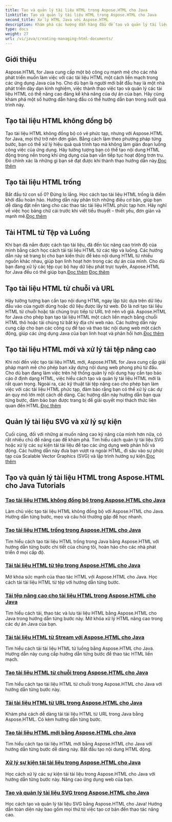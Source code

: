 ```yaml
---
title: Tạo và quản lý tài liệu HTML trong Aspose.HTML cho Java
linktitle: Tạo và quản lý tài liệu HTML trong Aspose.HTML cho Java
second_title: Xử lý HTML Java với Aspose.HTML
description: Khám phá các hướng dẫn hàng đầu để tạo và quản lý tài liệu HTML bằng Aspose.HTML cho Java. Hoàn hảo cho các nhà phát triển Java đang tìm kiếm hướng dẫn chi tiết, từng bước.
type: docs
weight: 27
url: /vi/java/creating-managing-html-documents/
---
```

## Giới thiệu

Aspose.HTML for Java cung cấp một bộ công cụ mạnh mẽ cho các nhà phát triển muốn làm việc với các tài liệu HTML một cách liền mạch trong các ứng dụng Java của họ. Cho dù bạn là người mới bắt đầu hay là một nhà phát triển dày dạn kinh nghiệm, việc thành thạo việc tạo và quản lý các tài liệu HTML có thể nâng cao đáng kể khả năng của dự án của bạn. Hãy cùng khám phá một số hướng dẫn hàng đầu có thể hướng dẫn bạn trong suốt quá trình này.

## Tạo tài liệu HTML không đồng bộ

 Tạo tài liệu HTML không đồng bộ có vẻ phức tạp, nhưng với Aspose.HTML for Java, mọi thứ trở nên đơn giản. Bằng cách làm theo phương pháp từng bước, bạn có thể xử lý hiệu quả quá trình tạo mà không làm gián đoạn luồng công việc của ứng dụng. Hãy tưởng tượng bạn có thể tạo nội dung HTML động trong nền trong khi ứng dụng của bạn vẫn tiếp tục hoạt động trơn tru. Đó chính xác là những gì bạn sẽ đạt được khi thành thạo hướng dẫn này.[Đọc thêm](./create-html-documents-async/)

## Tạo tài liệu HTML trống

Bắt đầu từ con số 0? Đừng lo lắng. Học cách tạo tài liệu HTML trống là điểm khởi đầu hoàn hảo. Hướng dẫn này phân tích những điều cơ bản, giúp bạn dễ dàng đặt nền tảng cho các thao tác tài liệu HTML phức tạp hơn. Hãy nghĩ về việc học bảng chữ cái trước khi viết tiểu thuyết – thiết yếu, đơn giản và mạnh mẽ.[Đọc thêm](./create-empty-html-documents/)

## Tải HTML từ Tệp và Luồng

 Khi bạn đã nắm được cách tạo tài liệu, đã đến lúc nâng cao trình độ của mình bằng cách học cách tải tài liệu HTML từ các tệp và luồng. Các hướng dẫn này sẽ trang bị cho bạn kiến thức để kéo nội dung HTML từ nhiều nguồn khác nhau, giúp bạn linh hoạt hơn trong các dự án của mình. Cho dù bạn đang xử lý các tệp cục bộ hay dữ liệu phát trực tuyến, Aspose.HTML for Java đều có thể giúp bạn.[Đọc thêm](./load-html-documents-from-file/) [Đọc thêm](./load-html-documents-from-stream/)

## Tạo tài liệu HTML từ chuỗi và URL

Hãy tưởng tượng bạn cần tạo nội dung HTML ngay lập tức dựa trên dữ liệu đầu vào của người dùng hoặc dữ liệu được lấy từ web. Đó là nơi tạo tài liệu HTML từ chuỗi hoặc tải chúng trực tiếp từ URL trở nên vô giá. Aspose.HTML for Java cho phép bạn tạo tài liệu HTML một cách liền mạch bằng chuỗi HTML thô hoặc tải chúng từ bất kỳ địa chỉ web nào. Các hướng dẫn này cung cấp cho bạn các công cụ để tạo và thao tác nội dung web một cách động, giúp các ứng dụng Java của bạn linh hoạt và phản hồi hơn.[Đọc thêm](./create-html-documents-from-string/)

## Tạo tài liệu HTML mới và xử lý tải tệp nâng cao

Khi nói đến việc tạo tài liệu HTML mới, Aspose.HTML for Java cung cấp giải pháp mạnh mẽ cho phép bạn xây dựng nội dung web phong phú từ đầu. Cho dù bạn đang làm việc trên hệ thống quản lý nội dung hay cần tạo báo cáo ở định dạng HTML, việc hiểu cách tạo và quản lý tài liệu HTML mới là rất quan trọng. Ngoài ra, các kỹ thuật tải tệp nâng cao cho phép bạn làm việc với các tài liệu HTML phức tạp, đảm bảo rằng bạn có thể xử lý các dự án quy mô lớn một cách dễ dàng. Các hướng dẫn này hướng dẫn bạn qua từng bước, đảm bảo bạn được trang bị để giải quyết mọi thách thức liên quan đến HTML.[Đọc thêm](./generate-new-html-documents/)

## Quản lý tài liệu SVG và xử lý sự kiện

 Cuối cùng, đối với những ai muốn nâng cao kỹ năng của mình hơn nữa, có rất nhiều chủ đề nâng cao để khám phá. Tìm hiểu cách quản lý tài liệu SVG hoặc xử lý các sự kiện tải tài liệu để tạo các ứng dụng web phản hồi và động. Các hướng dẫn này đưa bạn vượt ra ngoài HTML, đi sâu vào sự phức tạp của Scalable Vector Graphics (SVG) và lập trình hướng sự kiện.[Đọc thêm](./create-manage-svg-documents/)

## Tạo và quản lý tài liệu HTML trong Aspose.HTML cho Java Tutorials
### [Tạo tài liệu HTML không đồng bộ trong Aspose.HTML cho Java](./create-html-documents-async/)
Làm chủ việc tạo tài liệu HTML không đồng bộ với Aspose.HTML cho Java. Hướng dẫn từng bước, mẹo và câu hỏi thường gặp để học nhanh.
### [Tạo tài liệu HTML trống trong Aspose.HTML cho Java](./create-empty-html-documents/)
Tìm hiểu cách tạo tài liệu HTML trống trong Java bằng Aspose.HTML với hướng dẫn từng bước chi tiết của chúng tôi, hoàn hảo cho các nhà phát triển ở mọi cấp độ.
### [Tải tài liệu HTML từ tệp trong Aspose.HTML cho Java](./load-html-documents-from-file/)
Mở khóa sức mạnh của thao tác HTML với Aspose.HTML cho Java. Học cách tải tài liệu HTML từ tệp với hướng dẫn từng bước.
### [Tải tệp nâng cao cho tài liệu HTML trong Aspose.HTML cho Java](./advanced-file-loading-html-documents/)
Tìm hiểu cách tải, thao tác và lưu tài liệu HTML bằng Aspose.HTML cho Java trong hướng dẫn từng bước này. Mở khóa xử lý HTML nâng cao trong các dự án Java của bạn.
### [Tải tài liệu HTML từ Stream với Aspose.HTML cho Java](./load-html-documents-from-stream/)
Tìm hiểu cách tải tài liệu HTML từ luồng bằng Aspose.HTML cho Java. Hướng dẫn này cung cấp hướng dẫn từng bước để thao tác HTML liền mạch.
### [Tạo tài liệu HTML từ chuỗi trong Aspose.HTML cho Java](./create-html-documents-from-string/)
Tìm hiểu cách tạo tài liệu HTML từ chuỗi trong Aspose.HTML cho Java với hướng dẫn từng bước này.
### [Tải tài liệu HTML từ URL trong Aspose.HTML cho Java](./load-html-documents-from-url/)
Khám phá cách dễ dàng tải tài liệu HTML từ URL trong Java bằng Aspose.HTML. Có kèm hướng dẫn từng bước.
### [Tạo tài liệu HTML mới bằng Aspose.HTML cho Java](./generate-new-html-documents/)
Tìm hiểu cách tạo tài liệu HTML mới bằng Aspose.HTML cho Java với hướng dẫn từng bước dễ dàng này. Bắt đầu tạo nội dung HTML động.
### [Xử lý sự kiện tải tài liệu trong Aspose.HTML cho Java](./handle-document-load-events/)
Học cách xử lý các sự kiện tải tài liệu trong Aspose.HTML cho Java với hướng dẫn từng bước này. Nâng cao ứng dụng web của bạn.
### [Tạo và quản lý tài liệu SVG trong Aspose.HTML cho Java](./create-manage-svg-documents/)
Học cách tạo và quản lý tài liệu SVG bằng Aspose.HTML cho Java! Hướng dẫn toàn diện này bao gồm mọi thứ từ việc tạo cơ bản đến thao tác nâng cao.
